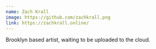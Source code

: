 ```yaml
---
name: Zach Krall
image: https://github.com/zachkrall.png
link: https://zachkrall.online/
---
```


Brooklyn based artist, waiting to be uploaded to the cloud.
